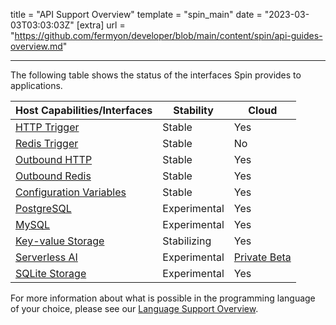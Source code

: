 title = "API Support Overview"
template = "spin_main"
date = "2023-03-03T03:03:03Z"
[extra]
url = "https://github.com/fermyon/developer/blob/main/content/spin/api-guides-overview.md"

---

The following table shows the status of the interfaces Spin provides to applications.

| Host Capabilities/Interfaces           | Stability  |    Cloud    |
|----------------------------------------|----------|-------|
| [HTTP Trigger](/spin/http-trigger)                          | Stable   | Yes   |
| [Redis Trigger](/spin/redis-trigger)                         | Stable   | No  |
| [Outbound HTTP](/spin/http-outbound)                          | Stable   | Yes   |
| [Outbound Redis](/spin/redis-outbound)                         | Stable  | Yes   |
| [Configuration Variables](/spin/variables)                      | Stable | Yes |
| [PostgreSQL](/spin/rdbms-storage)                             | Experimental | Yes |
| [MySQL](/spin/rdbms-storage)                                  | Experimental | Yes |
| [Key-value Storage](/spin/kv-store-api-guide)                      | Stabilizing | Yes |
| [Serverless AI](/spin/serverless-ai-api-guide)                      | Experimental | [Private Beta](/cloud/serverless-ai.md) |
| [SQLite Storage](/spin/sqlite-api-guide)                      | Experimental | Yes |

For more information about what is possible in the programming language of your choice, please see our [Language Support Overview](/spin/language-support-overview).
